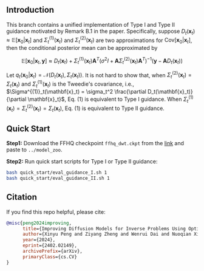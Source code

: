 ## Introduction

This branch contains a unified implementation of Type I and Type II guidance motivated by Remark B.1 in the paper. Specifically, suppose $D_t(\mathbf{x}_t)\approx \mathbb{E}[\mathbf{x}_0|\mathbf{x}_t]$ and $\Sigma^{(1)}_t(\mathbf{x}_t)$ and $\Sigma^{(2)}_t(\mathbf{x}_t)$ are two approximations for $\mathrm{Cov}[\mathbf{x}_0|\mathbf{x}_t]$, then the conditional posterior mean can be approximated by

$$
\mathbb{E}[\mathbf{x}_0|\mathbf{x}_t,\mathbf{y}] \approx D_t(\mathbf{x}_t) + \Sigma^{(1)}_t(\mathbf{x}_t) \mathbf{A}^T (\sigma^2 I + \mathbf{A} \Sigma^{(2)}_t(\mathbf{x}_t) \mathbf{A}^T)^{-1} (\mathbf{y} - \mathbf{A}D_t(\mathbf{x}_t)) \tag{1}
$$

Let $q_t(\mathbf{x}_0|\mathbf{x}_t)=\mathcal{N}(D_t(\mathbf{x}_t),\Sigma_t(\mathbf{x}_t))$. It is not hard to show that, when $\Sigma^{(2)}_t(\mathbf{x}_t) = \Sigma_t(\mathbf{x}_t)$ and $\Sigma^{(1)}_t(\mathbf{x}_t)$ is the Tweedie's covariance, i.e., $\Sigma^{(1)}_t(\mathbf{x}_t) = \sigma_t^2 \frac{\partial D_t(\mathbf{x}_t)}{\partial \mathbf{x}_t}$, Eq. (1) is equivalent to Type I guidance. When $\Sigma^{(1)}_t(\mathbf{x}_t) = \Sigma^{(2)}_t(\mathbf{x}_t) = \Sigma_t(\mathbf{x}_t)$, Eq. (1) is equivalent to Type II guidance.

## Quick Start
**Step1:** Download the FFHQ checkpoint ```ffhq_dwt.ckpt``` from the [link](https://drive.google.com/file/d/1ARbLbss9ByMOtF-7cl9_Yd2OupKk-72m/view?usp=drive_link) and paste to ```../model_zoo```.

**Step2:** Run quick start scripts for Type I or Type II guidance:

```bash
bash quick_start/eval_guidance_I.sh 1
bash quick_start/eval_guidance_II.sh 1
```

## Citation
If you find this repo helpful, please cite:

```bibtex
@misc{peng2024improving,
      title={Improving Diffusion Models for Inverse Problems Using Optimal Posterior Covariance}, 
      author={Xinyu Peng and Ziyang Zheng and Wenrui Dai and Nuoqian Xiao and Chenglin Li and Junni Zou and Hongkai Xiong},
      year={2024},
      eprint={2402.02149},
      archivePrefix={arXiv},
      primaryClass={cs.CV}
}
```



